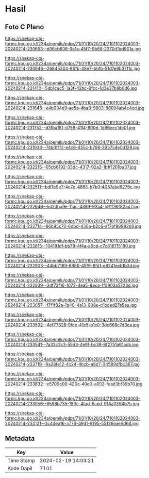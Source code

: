 # Hasil

## Foto C Plano

https://sirekap-obj-formc.kpu.go.id/234a/pemilu/pdpr/71/01/10/20/24/7101102024003-20240214-230653--d06cb806-0e1a-45f7-9b66-2370d1bd901a.jpg

https://sirekap-obj-formc.kpu.go.id/234a/pemilu/pdpr/71/01/10/20/24/7101102024003-20240214-230946--26845304-86fb-48e7-bb1b-51d7e8b37f1c.jpg

https://sirekap-obj-formc.kpu.go.id/234a/pemilu/pdpr/71/01/10/20/24/7101102024003-20240214-231410--5db1cac5-1a3f-42bc-8fcc-1d3e37b8b6d6.jpg

https://sirekap-obj-formc.kpu.go.id/234a/pemilu/pdpr/71/01/10/20/24/7101102024003-20240214-231645--e4b934d9-ae5a-4ba9-9903-66004ab4c4cd.jpg

https://sirekap-obj-formc.kpu.go.id/234a/pemilu/pdpr/71/01/10/20/24/7101102024003-20240214-231752--d3fba181-d758-41f4-800d-1d86eec1de0f.jpg

https://sirekap-obj-formc.kpu.go.id/234a/pemilu/pdpr/71/01/10/20/24/7101102024003-20240214-231934--74b0f1f2-e4c6-455c-b786-395754e0d129.jpg

https://sirekap-obj-formc.kpu.go.id/234a/pemilu/pdpr/71/01/10/20/24/7101102024003-20240214-232215--05cb6192-33dc-4317-92a2-1bff1201ba37.jpg

https://sirekap-obj-formc.kpu.go.id/234a/pemilu/pdpr/71/01/10/20/24/7101102024003-20240214-232511--bdf1e9e7-4e7e-4863-b7b0-4057abd6276c.jpg

https://sirekap-obj-formc.kpu.go.id/234a/pemilu/pdpr/71/01/10/20/24/7101102024003-20240214-232646--5d2dba9e-11ac-4399-9354-b91136f82ad7.jpg

https://sirekap-obj-formc.kpu.go.id/234a/pemilu/pdpr/71/01/10/20/24/7101102024003-20240214-232714--96b95c70-6dbd-436a-b2c6-af7bf89982d8.jpg

https://sirekap-obj-formc.kpu.go.id/234a/pemilu/pdpr/71/01/10/20/24/7101102024003-20240214-232815--104181df-bb79-4f4a-a6cd-c7c818715180.jpg

https://sirekap-obj-formc.kpu.go.id/234a/pemilu/pdpr/71/01/10/20/24/7101102024003-20240214-232903--44bb7189-6656-45f9-8fd1-e8241eeb1b3d.jpg

https://sirekap-obj-formc.kpu.go.id/234a/pemilu/pdpr/71/01/10/20/24/7101102024003-20240214-232939--3df73f16-1072-4ea5-8eca-1fd903a5723d.jpg

https://sirekap-obj-formc.kpu.go.id/234a/pemilu/pdpr/71/01/10/20/24/7101102024003-20240214-233057--f7f1f82a-1b48-4a13-908e-d1cded27a5ea.jpg

https://sirekap-obj-formc.kpu.go.id/234a/pemilu/pdpr/71/01/10/20/24/7101102024003-20240214-233502--4ef77828-9fce-41e5-b1c0-3dc666c7d3ea.jpg

https://sirekap-obj-formc.kpu.go.id/234a/pemilu/pdpr/71/01/10/20/24/7101102024003-20240214-233541--7a33c3c3-55d3-4e9f-bc39-8f2751a61adb.jpg

https://sirekap-obj-formc.kpu.go.id/234a/pemilu/pdpr/71/01/10/20/24/7101102024003-20240214-233719--9a28fe12-4c24-4bcb-a8d7-04599dfbc367.jpg

https://sirekap-obj-formc.kpu.go.id/234a/pemilu/pdpr/71/01/10/20/24/7101102024003-20240214-233832--e5709e00-420e-40e0-a092-fead3bf39b70.jpg

https://sirekap-obj-formc.kpu.go.id/234a/pemilu/pdpr/71/01/10/20/24/7101102024003-20240214-233956--8598b735-183e-4fad-8cdd-914a03ff4b7b.jpg

https://sirekap-obj-formc.kpu.go.id/234a/pemilu/pdpr/71/01/10/20/24/7101102024003-20240214-234121--3c4dea16-a776-49d1-9195-55138eae6d64.jpg


## Metadata

| Key        | Value               |
| ---------- | ------------------- |
| Time Stamp | 2024-02-19 14:03:21 |
| Kode Dapil | 7101                |



